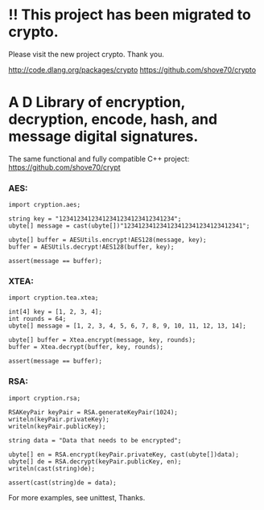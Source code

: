 # !! This project has been migrated to crypto.

Please visit the new project crypto. Thank you.

http://code.dlang.org/packages/crypto
https://github.com/shove70/crypto

# A D Library of encryption, decryption, encode, hash, and message digital signatures.

The same functional and fully compatible C++ project:
https://github.com/shove70/crypt

### AES:

```
import cryption.aes;

string key = "12341234123412341234123412341234";
ubyte[] message = cast(ubyte[])"123412341234123412341234123412341";

ubyte[] buffer = AESUtils.encrypt!AES128(message, key);
buffer = AESUtils.decrypt!AES128(buffer, key);

assert(message == buffer);
```

### XTEA:

```
import cryption.tea.xtea;

int[4] key = [1, 2, 3, 4];
int rounds = 64;
ubyte[] message = [1, 2, 3, 4, 5, 6, 7, 8, 9, 10, 11, 12, 13, 14];

ubyte[] buffer = Xtea.encrypt(message, key, rounds);
buffer = Xtea.decrypt(buffer, key, rounds);

assert(message == buffer);
```

### RSA:

```
import cryption.rsa;

RSAKeyPair keyPair = RSA.generateKeyPair(1024);
writeln(keyPair.privateKey);
writeln(keyPair.publicKey);

string data = "Data that needs to be encrypted";

ubyte[] en = RSA.encrypt(keyPair.privateKey, cast(ubyte[])data);
ubyte[] de = RSA.decrypt(keyPair.publicKey, en);
writeln(cast(string)de);

assert(cast(string)de = data);
```

For more examples, see unittest, Thanks.
